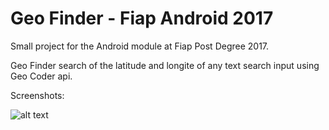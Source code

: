 # Geo Finder - Fiap Android 2017
Small project for the Android module at Fiap Post Degree 2017.

Geo Finder search of the latitude and longite of any text search input using Geo Coder api.

Screenshots:

![alt text](https://s30.postimg.org/br4j2abqp/main1.png "Tela 1") 
 
